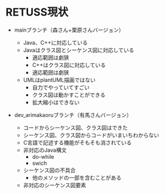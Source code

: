 # RETUSS現状

- mainブランチ（森さん+栗原さんバージョン）
  - Java、C++に対応している
  - Javaはクラス図とシーケンス図に対応している
    - 適応範囲は劇狭
    - C++はクラス図に対応している
    - 適応範囲は劇狭
  - UMLはplantUML描画ではない
    - 自力でやっていてすごい
    - クラス図は動かすことができる
    - 拡大縮小はできない

- dev_arimakaoruブランチ（有馬さんバージョン）
  - コードからシーケンス図、クラス図はできた
  - シーケンス図、クラス図からコードがいまいちわからない
  - C言語で記述する機能がそもそも消されている
  - 非対応のJava構文
    - do-while
    - swich
  - シーケンス図の不具合
    - 他のメソッドの一部を含むことがある
  - 非対応のシーケンス図要素